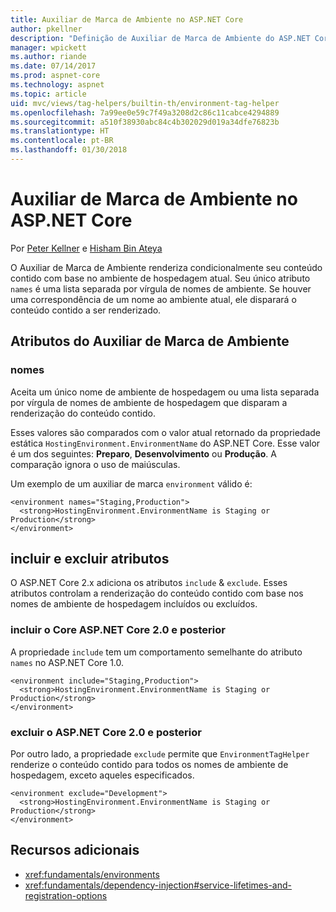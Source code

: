 ```yaml
---
title: Auxiliar de Marca de Ambiente no ASP.NET Core
author: pkellner
description: "Definição de Auxiliar de Marca de Ambiente do ASP.NET Core, incluindo todas as propriedades"
manager: wpickett
ms.author: riande
ms.date: 07/14/2017
ms.prod: aspnet-core
ms.technology: aspnet
ms.topic: article
uid: mvc/views/tag-helpers/builtin-th/environment-tag-helper
ms.openlocfilehash: 7a99ee0e59c7f49a3208d2c86c11cabce4294889
ms.sourcegitcommit: a510f38930abc84c4b302029d019a34dfe76823b
ms.translationtype: HT
ms.contentlocale: pt-BR
ms.lasthandoff: 01/30/2018
---
```

# <a name="environment-tag-helper-in-aspnet-core"></a>Auxiliar de Marca de Ambiente no ASP.NET Core

Por [Peter Kellner](http://peterkellner.net) e [Hisham Bin Ateya](https://twitter.com/hishambinateya)

O Auxiliar de Marca de Ambiente renderiza condicionalmente seu conteúdo contido com base no ambiente de hospedagem atual. Seu único atributo `names` é uma lista separada por vírgula de nomes de ambiente. Se houver uma correspondência de um nome ao ambiente atual, ele disparará o conteúdo contido a ser renderizado.

## <a name="environment-tag-helper-attributes"></a>Atributos do Auxiliar de Marca de Ambiente

### <a name="names"></a>nomes

Aceita um único nome de ambiente de hospedagem ou uma lista separada por vírgula de nomes de ambiente de hospedagem que disparam a renderização do conteúdo contido.

Esses valores são comparados com o valor atual retornado da propriedade estática `HostingEnvironment.EnvironmentName` do ASP.NET Core.  Esse valor é um dos seguintes: **Preparo**, **Desenvolvimento** ou **Produção**. A comparação ignora o uso de maiúsculas.

Um exemplo de um auxiliar de marca `environment` válido é:

```cshtml
<environment names="Staging,Production">
  <strong>HostingEnvironment.EnvironmentName is Staging or Production</strong>
</environment>
```

## <a name="include-and-exclude-attributes"></a>incluir e excluir atributos

O ASP.NET Core 2.x adiciona os atributos `include` & `exclude`. Esses atributos controlam a renderização do conteúdo contido com base nos nomes de ambiente de hospedagem incluídos ou excluídos.

### <a name="include-aspnet-core-20-and-later"></a>incluir o Core ASP.NET Core 2.0 e posterior

A propriedade `include` tem um comportamento semelhante do atributo `names` no ASP.NET Core 1.0.

```cshtml
<environment include="Staging,Production">
  <strong>HostingEnvironment.EnvironmentName is Staging or Production</strong>
</environment>
```

### <a name="exclude-aspnet-core-20-and-later"></a>excluir o ASP.NET Core 2.0 e posterior

Por outro lado, a propriedade `exclude` permite que `EnvironmentTagHelper` renderize o conteúdo contido para todos os nomes de ambiente de hospedagem, exceto aqueles especificados.

```cshtml
<environment exclude="Development">
  <strong>HostingEnvironment.EnvironmentName is Staging or Production</strong>
</environment>
```

## <a name="additional-resources"></a>Recursos adicionais

* <xref:fundamentals/environments>
* <xref:fundamentals/dependency-injection#service-lifetimes-and-registration-options>

